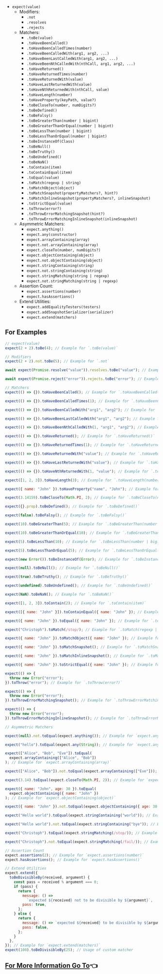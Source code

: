 - `expect(value)`
  - Modifiers:
    - `.not`
    - `.resolves`
    - `.rejects`
  - Matchers:
    - `.toBe(value)`
    - `.toHaveBeenCalled()`
    - `.toHaveBeenCalledTimes(number)`
    - `.toHaveBeenCalledWith(arg1, arg2, ...)`
    - `.toHaveBeenLastCalledWith(arg1, arg2, ...)`
    - `.toHaveBeenNthCalledWith(nthCall, arg1, arg2, ...)`
    - `.toHaveReturned()`
    - `.toHaveReturnedTimes(number)`
    - `.toHaveReturnedWith(value)`
    - `.toHaveLastReturnedWith(value)`
    - `.toHaveNthReturnedWith(nthCall, value)`
    - `.toHaveLength(number)`
    - `.toHaveProperty(keyPath, value?)`
    - `.toBeCloseTo(number, numDigits?)`
    - `.toBeDefined()`
    - `.toBeFalsy()`
    - `.toBeGreaterThan(number | bigint)`
    - `.toBeGreaterThanOrEqual(number | bigint)`
    - `.toBeLessThan(number | bigint)`
    - `.toBeLessThanOrEqual(number | bigint)`
    - `.toBeInstanceOf(Class)`
    - `.toBeNull()`
    - `.toBeTruthy()`
    - `.toBeUndefined()`
    - `.toBeNaN()`
    - `.toContain(item)`
    - `.toContainEqual(item)`
    - `.toEqual(value)`
    - `.toMatch(regexp | string)`
    - `.toMatchObject(object)`
    - `.toMatchSnapshot(propertyMatchers?, hint?)`
    - `.toMatchInlineSnapshot(propertyMatchers?, inlineSnapshot)`
    - `.toStrictEqual(value)`
    - `.toThrow(error?)`
    - `.toThrowErrorMatchingSnapshot(hint?)`
    - `.toThrowErrorMatchingInlineSnapshot(inlineSnapshot)`
  - Asymmetric Matchers:
    - `expect.anything()`
    - `expect.any(constructor)`
    - `expect.arrayContaining(array)`
    - `expect.not.arrayContaining(array)`
    - `expect.closeTo(number, numDigits?)`
    - `expect.objectContaining(object)`
    - `expect.not.objectContaining(object)`
    - `expect.stringContaining(string)`
    - `expect.not.stringContaining(string)`
    - `expect.stringMatching(string | regexp)`
    - `expect.not.stringMatching(string | regexp)`
  - Assertion Count:
    - `expect.assertions(number)`
    - `expect.hasAssertions()`
  - Extend Utilities:
    - `expect.addEqualityTesters(testers)`
    - `expect.addSnapshotSerializer(serializer)`
    - `expect.extend(matchers)`

## For Examples

```javascript
// expect(value)
expect(2 + 2).toBe(4); // Example for `.toBe(value)`

// Modifiers
expect(2 + 2).not.toBe(5); // Example for `.not`

await expect(Promise.resolve("value")).resolves.toBe("value"); // Example for `.resolves`

await expect(Promise.reject("error")).rejects.toBe("error"); // Example for `.rejects`

// Matchers
expect(() => {}).toHaveBeenCalled(); // Example for `.toHaveBeenCalled()`

expect(() => {}).toHaveBeenCalledTimes(1); // Example for `.toHaveBeenCalledTimes(number)`

expect(() => {}).toHaveBeenCalledWith("arg1", "arg2"); // Example for `.toHaveBeenCalledWith(arg1, arg2, ...)`

expect(() => {}).toHaveBeenLastCalledWith("arg1", "arg2"); // Example for `.toHaveBeenLastCalledWith(arg1, arg2, ...)`

expect(() => {}).toHaveBeenNthCalledWith(1, "arg1", "arg2"); // Example for `.toHaveBeenNthCalledWith(nthCall, arg1, arg2, ...)`

expect(() => {}).toHaveReturned(); // Example for `.toHaveReturned()`

expect(() => {}).toHaveReturnedTimes(1); // Example for `.toHaveReturnedTimes(number)`

expect(() => {}).toHaveReturnedWith("value"); // Example for `.toHaveReturnedWith(value)`

expect(() => {}).toHaveLastReturnedWith("value"); // Example for `.toHaveLastReturnedWith(value)`

expect(() => {}).toHaveNthReturnedWith(1, "value"); // Example for `.toHaveNthReturnedWith(nthCall, value)`

expect([1, 2, 3]).toHaveLength(3); // Example for `.toHaveLength(number)`

expect({ name: "John" }).toHaveProperty("name", "John"); // Example for `.toHaveProperty(keyPath, value?)`

expect(3.14159).toBeCloseTo(Math.PI, 2); // Example for `.toBeCloseTo(number, numDigits?)`

expect({}.prop).toBeDefined(); // Example for `.toBeDefined()`

expect(false).toBeFalsy(); // Example for `.toBeFalsy()`

expect(10).toBeGreaterThan(5); // Example for `.toBeGreaterThan(number | bigint)`

expect(10).toBeGreaterThanOrEqual(10); // Example for `.toBeGreaterThanOrEqual(number | bigint)`

expect(5).toBeLessThan(10); // Example for `.toBeLessThan(number | bigint)`

expect(5).toBeLessThanOrEqual(5); // Example for `.toBeLessThanOrEqual(number | bigint)`

expect(new Error()).toBeInstanceOf(Error); // Example for `.toBeInstanceOf(Class)`

expect(null).toBeNull(); // Example for `.toBeNull()`

expect(true).toBeTruthy(); // Example for `.toBeTruthy()`

expect(undefined).toBeUndefined(); // Example for `.toBeUndefined()`

expect(NaN).toBeNaN(); // Example for `.toBeNaN()`

expect([1, 2, 3]).toContain(2); // Example for `.toContain(item)`

expect([{ name: "John" }]).toContainEqual({ name: "John" }); // Example for `.toContainEqual(item)`

expect({ name: "John" }).toEqual({ name: "John" }); // Example for `.toEqual(value)`

expect("Christoph").toMatch(/stop/); // Example for `.toMatch(regexp | string)`

expect({ name: "John" }).toMatchObject({ name: "John" }); // Example for `.toMatchObject(object)`

expect({ name: "John" }).toMatchSnapshot(); // Example for `.toMatchSnapshot(propertyMatchers?, hint?)`

expect({ name: "John" }).toMatchInlineSnapshot(); // Example for `.toMatchInlineSnapshot(propertyMatchers?, inlineSnapshot)`

expect({ name: "John" }).toStrictEqual({ name: "John" }); // Example for `.toStrictEqual(value)`

expect(() => {
  throw new Error("error");
}).toThrow("error"); // Example for `.toThrow(error?)`

expect(() => {
  throw new Error("error");
}).toThrowErrorMatchingSnapshot(); // Example for `.toThrowErrorMatchingSnapshot(hint?)`

expect(() => {
  throw new Error("error");
}).toThrowErrorMatchingInlineSnapshot(); // Example for `.toThrowErrorMatchingInlineSnapshot(inlineSnapshot)`

// Asymmetric Matchers

expect(null).not.toEqual(expect.anything()); // Example for `expect.anything()`

expect("hello").toEqual(expect.any(String)); // Example for `expect.any(constructor)`

expect(["Alice", "Bob", "Eve"]).toEqual(
  expect.arrayContaining(["Alice", "Bob"])
); // Example for `expect.arrayContaining(array)`

expect(["Alice", "Bob"]).not.toEqual(expect.arrayContaining(["Eve"])); // Example for `expect.not.arrayContaining(array)`

expect(3.14).toEqual(expect.closeTo(Math.PI, 2)); // Example for `expect.closeTo(number, numDigits?)`

expect({ name: "John", age: 30 }).toEqual(
  expect.objectContaining({ name: "John" })
); // Example for `expect.objectContaining(object)`

expect({ name: "John" }).not.toEqual(expect.objectContaining({ age: 30 })); // Example for `expect.not.objectContaining(object)`

expect("Hello world").toEqual(expect.stringContaining("world")); // Example for `expect.stringContaining(string)`

expect("Hello world").not.toEqual(expect.stringContaining("bye")); // Example for `expect.not.stringContaining(string)`

expect("Christoph").toEqual(expect.stringMatching(/stop/)); // Example for `expect.stringMatching(string | regexp)`

expect("Christoph").not.toEqual(expect.stringMatching(/fail/)); // Example for `expect.not.stringMatching(string | regexp)`

// Assertion Count
expect.assertions(2); // Example for `expect.assertions(number)`
expect.hasAssertions(); // Example for `expect.hasAssertions()`

// Extend Utilities
expect.extend({
  toBeDivisibleBy(received, argument) {
    const pass = received % argument === 0;
    if (pass) {
      return {
        message: () =>
          `expected ${received} not to be divisible by ${argument}`,
        pass: true,
      };
    } else {
      return {
        message: () => `expected ${received} to be divisible by ${argument}`,
        pass: false,
      };
    }
  },
}); // Example for `expect.extend(matchers)`
expect(100).toBeDivisibleBy(25); // Usage of custom matcher
```

## [For More Information Go To](https://jestjs.io/docs/expect)&#128072;